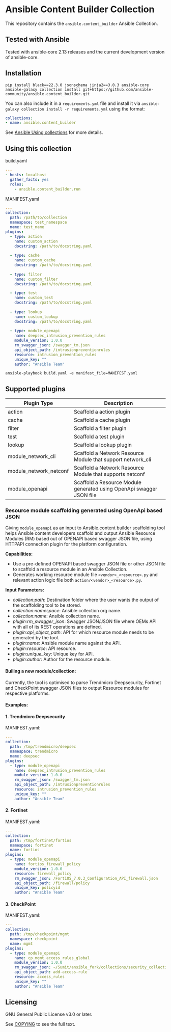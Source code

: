# Ansible Content Builder Collection

This repository contains the `ansible.content_builder` Ansible Collection.

## Tested with Ansible

Tested with ansible-core 2.13 releases and the current development version of ansible-core.

## Installation

```
pip install black==22.3.0 jsonschema jinja2==3.0.3 ansible-core
ansible-galaxy collection install git+https://github.com/ansible-community/ansible.content_builder.git
```

You can also include it in a `requirements.yml` file and install it via `ansible-galaxy collection install -r requirements.yml` using the format:

```yaml
collections:
- name: ansible.content_builder
```

See [Ansible Using collections](https://docs.ansible.com/ansible/latest/user_guide/collections_using.html) for more details.

## Using this collection

build.yaml
```yaml
---
- hosts: localhost
  gather_facts: yes
  roles:
    - ansible.content_builder.run
```
MANIFEST.yaml
```yaml
---
collection:
  path: /path/to/collection
  namespace: test_namespace
  name: test_name
plugins:
  - type: action
    name: custom_action
    docstring: /path/to/docstring.yaml
  
  - type: cache
    name: custom_cache
    docstring: /path/to/docstring.yaml
  
  - type: filter
    name: custom_filter
    docstring: /path/to/docstring.yaml

  - type: test
    name: custom_test
    docstring: /path/to/docstring.yaml
  
  - type: lookup
    name: custom_lookup
    docstring: /path/to/docstring.yaml
  
  - type: module_openapi
    name: deepsec_intrusion_prevention_rules
    module_version: 1.0.0
    rm_swagger_json: /swagger_tm.json
    api_object_path: /intrusionpreventionrules
    resource: intrusion_prevention_rules
    unique_key: ""
    author: "Ansible Team"
```

```
ansible-playbook build.yaml -e manifest_file=MANIFEST.yaml 
```

## Supported plugins

| **Plugin Type**        | **Description**                                                      |
|------------------------|----------------------------------------------------------------------|
| action                 | Scaffold a action plugin                                             |
| cache                  | Scaffold a cache plugin                                              |
| filter                 | Scaffold a filter plugin                                             |
| test                   | Scaffold a test plugin                                               |
| lookup                 | Scaffold a lookup plugin                                             |
| module_network_cli     | Scaffold a Network Resource Module that support network_cli          |
| module_network_netconf | Scaffold a Network Resource Module that supports netconf             |
| module_openapi         | Scaffold a Resource Module generated using OpenApi swagger JSON file |

### Resource module scaffolding generated using OpenApi based JSON

Giving `module_openapi` as an input to Ansible.content builder scaffolding tool helps Ansible content developers scaffold and output Ansible Resource Modules (RM) based out of OPENAPI based swagger JSON file, using HTTPAPI connection plugin for the platform configuration.

**Capabilities:**
- Use a pre-defined OPENAPI based swagger JSON file or other JSON file to scaffold a resource module in an Ansible Collection.
- Generates working resource module file `<vendor>_<resource>.py` and relevant action logic file both `action/<vendor>_<resource>.py`.

**Input Parameters:**

- *collection:path*: Destination folder where the user wants the output of the scaffolding tool to be stored.
- *collection:namespace*: Ansible collection org name.
- *collection:name*: Ansible collection name.
- *plugin:rm_swagger_json*: Swagger JSON/JSON file where OEMs API with all of its REST operations are defined.
- *plugin:api_object_path*: API for which resource module needs to be generated by the tool.
- *plugin:name*: Ansible module name against the API.
- *plugin:resource*: API resource.
- *plugin:unique_key*: Unique key for API.
- *plugin:author*: Author for the resource module.

#### Builing a new module/collection:

Currently, the tool is optimised to parse Trendmicro Deepsecurity, Fortinet and CheckPoint swagger JSON files to output Resource modules for respective platforms.

#### Examples:

#### 1. Trendmicro Deepsecurity

MANIFEST.yaml:
```yaml
---
collection:
  path: /tmp/trendmicro/deepsec
  namespace: trendmicro
  name: deepsec
plugins:
  - type: module_openapi
    name: deepsec_intrusion_prevention_rules
    module_version: 1.0.0
    rm_swagger_json: /swagger_tm.json
    api_object_path: /intrusionpreventionrules
    resource: intrusion_prevention_rules
    unique_key: ""
    author: "Ansible Team"
```

#### 2. Fortinet

MANIFEST.yaml:
```yaml
---
collection:
  path: /tmp/fortinet/fortios
  namespace: fortinet
  name: fortios
plugins:
  - type: module_openapi
    name: fortios_firewall_policy
    module_version: 1.0.0
    resource: firewall_policy
    rm_swagger_json: /FortiOS_7.0.3_Configuration_API_firewall.json
    api_object_path: /firewall/policy
    unique_key: policyid
    author: "Ansible Team"
```

#### 3. CheckPoint

MANIFEST.yaml:
```yaml
---
collection:
  path: /tmp/checkpoint/mgmt
  namespace: checkpoint
  name: mgmt
plugins:
  - type: module_openapi
    name: cp_mgmt_access_rules_global
    module_version: 1.0.0
    rm_swagger_json: ~/Sumit/ansible_fork/collections/security_collections/doc_generator/apis_ckp.json
    api_object_path: add-access-rule
    resource: access_rules
    unique_key: ""
    author: "Ansible Team"
```

## Licensing

GNU General Public License v3.0 or later.

See [COPYING](https://www.gnu.org/licenses/gpl-3.0.txt) to see the full text.
